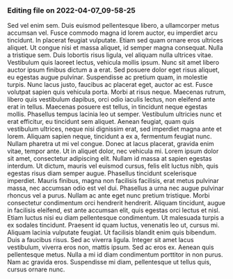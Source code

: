 

### Editing file on 2022-04-07_09-58-25

Sed vel enim sem. Duis euismod pellentesque libero, a ullamcorper metus accumsan vel. Fusce commodo magna id lorem auctor, eu imperdiet arcu tincidunt. In placerat feugiat vulputate. Etiam sed quam ornare eros ultrices aliquet. Ut congue nisi et massa aliquet, id semper magna consequat. Nulla a tristique sem. Duis lobortis risus ligula, vel aliquam nulla ultrices vitae.
Vestibulum quis laoreet lectus, vehicula mollis ipsum. Nunc sit amet libero auctor ipsum finibus dictum a a erat. Sed posuere dolor eget risus aliquet, eu egestas augue pulvinar. Suspendisse ac pretium quam, in molestie turpis. Nunc lacus justo, faucibus ac placerat eget, auctor ac est. Fusce volutpat sapien quis vehicula porta. Morbi at risus neque.
Maecenas rutrum, libero quis vestibulum dapibus, orci odio iaculis lectus, non eleifend ante erat in tellus. Maecenas posuere est tellus, in tincidunt neque egestas mollis. Phasellus tempus lacinia leo ut semper. Vestibulum ultricies nunc et erat efficitur, eu tincidunt sem aliquet. Aenean feugiat, quam quis vestibulum ultrices, neque nisi dignissim erat, sed imperdiet magna ante et lorem. Aliquam sapien neque, tincidunt a ex a, fermentum feugiat nunc. Nullam pharetra ut mi vel congue.
Donec at lacus placerat, gravida enim vitae, tempor ante. Ut in aliquet dolor, nec vehicula mi. Lorem ipsum dolor sit amet, consectetur adipiscing elit. Nullam id massa at sapien egestas interdum. Ut dictum, mauris vel euismod cursus, felis elit luctus nibh, quis egestas risus diam semper augue. Phasellus tincidunt scelerisque imperdiet. Mauris finibus, magna non facilisis facilisis, erat metus pulvinar massa, nec accumsan odio est vel dui. Phasellus a urna nec augue pulvinar rhoncus vel a purus. Nullam ac ante eget nunc pretium tristique. Morbi consectetur condimentum orci hendrerit hendrerit. Aliquam tincidunt, augue in facilisis eleifend, est ante accumsan elit, quis egestas orci lectus et nisl.
Etiam luctus nisi eu diam pellentesque condimentum. Ut malesuada turpis a ex sodales tincidunt. Praesent id quam luctus, venenatis leo ut, cursus mi. Aliquam lacinia vulputate feugiat. Ut facilisis blandit enim quis bibendum. Duis a faucibus risus. Sed ac viverra ligula. Integer sit amet lacus vestibulum, viverra eros non, mattis ipsum. Sed ac eros ex. Aenean quis pellentesque metus. Nulla a mi id diam condimentum porttitor in non purus. Nam ac gravida eros. Suspendisse mi diam, pellentesque ut tellus quis, cursus ornare nunc.



